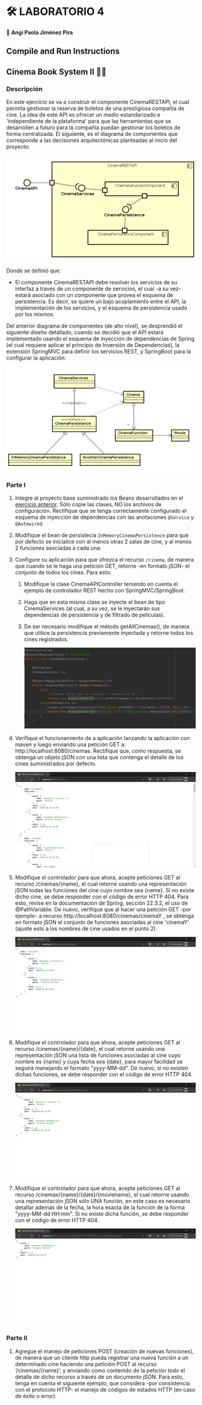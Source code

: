 # 🛠️ LABORATORIO 4
  
  📌 **Angi Paola Jiménez Pira**
  
## Compile and Run Instructions

## Cinema Book System II 🎥🍿

### Descripción

  En este ejercicio se va a construír el componente CinemaRESTAPI, el cual permita gestionar la reserva de boletos de una prestigiosa compañia de cine. La idea de este API es 
  ofrecer un medio estandarizado e 'independiente de la plataforma' para que las herramientas que se desarrollen a futuro para la compañía puedan gestionar los boletos de 
  forma centralizada. El siguiente, es el diagrama de componentes que corresponde a las decisiones arquitectónicas planteadas al inicio del proyecto:
  
   ![alt text](https://raw.githubusercontent.com/angipaola10/LAB4-ARSW/master/CINEMA-II/img/CompDiag.png) 
 
 Donde se definió que:
 
 * El componente CinemaRESTAPI debe resolver los servicios de su interfaz a través de un componente de servicios, el cual -a su vez- estará asociado con un componente que
 provea el esquema de persistencia. Es decir, se quiere un bajo acoplamiento entre el API, la implementación de los servicios, y el esquema de persistencia usado por los 
 mismos.
     
 Del anterior diagrama de componentes (de alto nivel), se desprendió el siguiente diseño detallado, cuando se decidió que el API estará implementado usando el esquema de 
 inyección de dependencias de Spring (el cual requiere aplicar el principio de Inversión de Dependencias), la extensión SpringMVC para definir los servicios REST, y 
 SpringBoot para la configurar la aplicación:
 
   ![alt text](https://raw.githubusercontent.com/angipaola10/LAB4-ARSW/master/CINEMA-II/img/ClassDiagram.png)
   
### Parte I 

 1. Integre al proyecto base suministrado los Beans desarrollados en el [ejercicio anterior](https://github.com/angipaola10/LAB3-ARSW). Sólo copie las clases, NO los archivos
 de configuración. Rectifique que se tenga correctamente configurado el esquema de inyección de dependencias con las anotaciones `@Service` y` @Autowired`.
 
 2. Modifique el bean de persistecia `InMemoryCinemaPersistence` para que por defecto se inicialice con al menos otras 2 salas de cine, y al menos 2 funciones asociadas a 
 cada una.
 
 3. Configure su aplicación para que ofrezca el recurso `/cinema`, de manera que cuando se le haga una petición GET, retorne -en formato jSON- el conjunto de todos los cines. 
 Para esto:
 
     1. Modifique la clase CinemaAPIController teniendo en cuenta el ejemplo de controlador REST hecho con SpringMVC/SpringBoot.
    
     2. Haga que en esta misma clase se inyecte el bean de tipo CinemaServices (al cual, a su vez, se le inyectarán sus dependencias de persistencia y de filtrado de 
     películas).
   
     3. De ser necesario modifique el método getAllCinemas(), de manera que utilice la persistencia previamente inyectada y retorne todos los cines registrados.
     
        ![alt text](https://raw.githubusercontent.com/angipaola10/LAB4-ARSW/master/CINEMA-II/img/codigo1.png)
     
 4. Verifique el funcionamiento de a aplicación lanzando la aplicación con maven y luego enviando una petición GET a:  http://localhost:8080/cinemas. Rectifique que, como
 respuesta, se obtenga un objeto jSON con una lista que contenga el detalle de los cines suministrados por defecto.

     ![alt text](https://raw.githubusercontent.com/angipaola10/LAB4-ARSW/master/CINEMA-II/img/json-1.png)
 
 5. Modifique el controlador para que ahora, acepte peticiones GET al recurso /cinemas/{name}, el cual retorne usando una representación jSON todas las funciones del cine 
 cuyo nombre sea {name}. Si no existe dicho cine, se debe responder con el código de error HTTP 404. Para esto, revise en la documentación de Spring, sección 22.3.2, el uso 
 de @PathVariable. De nuevo, verifique que al hacer una petición GET -por ejemplo- a recurso http://localhost:8080/cinemas/cinemaY , se obtenga en formato jSON el conjunto de 
 funciones asociadas al cine 'cinemaY' (ajuste esto a los nombres de cine usados en el punto 2).
 
     ![alt text](https://raw.githubusercontent.com/angipaola10/LAB4-ARSW/master/CINEMA-II/img/json-2.png)
     
 6. Modifique el controlador para que ahora, acepte peticiones GET al recurso /cinemas/{name}/{date}, el cual retorne usando una representación jSON una lista de funciones 
 asociadas al cine cuyo nombre es {name} y cuya fecha sea {date}, para mayor facilidad se seguirá manejando el formato "yyyy-MM-dd". De nuevo, si no existen dichas funciones, 
 se debe responder con el código de error HTTP 404.

     ![alt text](https://raw.githubusercontent.com/angipaola10/LAB4-ARSW/master/CINEMA-II/img/json-3.png)
    
 7. Modifique el controlador para que ahora, acepte peticiones GET al recurso /cinemas/{name}/{date}/{moviename}, el cual retorne usando una representación jSON sólo UNA 
 función, en este caso es necesario detallar además de la fecha, la hora exacta de la función de la forma "yyyy-MM-dd HH:mm". Si no existe dicha función, se debe responder 
 con el código de error HTTP 404.
 
     ![alt text](https://raw.githubusercontent.com/angipaola10/LAB4-ARSW/master/CINEMA-II/img/json-4.png)
     
### Parte II

 1. Agregue el manejo de peticiones POST (creación de nuevas funciones), de manera que un cliente http pueda registrar una nueva función a un determinado cine haciendo una 
 petición POST al recurso ‘/cinemas/{name}’, y enviando como contenido de la petición todo el detalle de dicho recurso a través de un documento jSON. Para esto, tenga en 
 cuenta el siguiente ejemplo, que considera -por consistencia con el protocolo HTTP- el manejo de códigos de estados HTTP (en caso de éxito o error).
     
